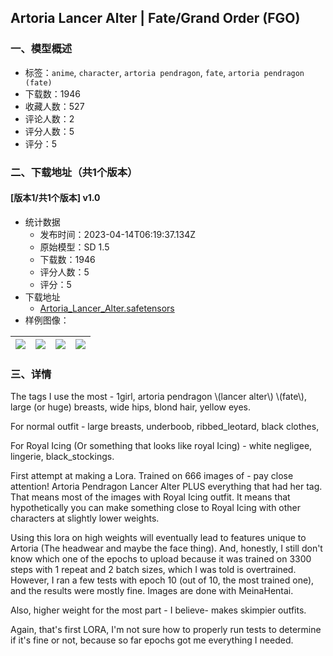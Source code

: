 ## Artoria Lancer Alter | Fate/Grand Order (FGO)
### 一、模型概述

- 标签：`anime`, `character`, `artoria pendragon`, `fate`, `artoria pendragon (fate)`
- 下载数：1946
- 收藏人数：527
- 评论人数：2
- 评分人数：5
- 评分：5

### 二、下载地址（共1个版本）

#### [版本1/共1个版本] v1.0

- 统计数据
  - 发布时间：2023-04-14T06:19:37.134Z
  - 原始模型：SD 1.5
  - 下载数：1946
  - 评分人数：5
  - 评分：5
- 下载地址
  - [Artoria_Lancer_Alter.safetensors](https://civitai.com/api/download/models/45359)
- 样例图像：

| <img src="https://image.civitai.com/xG1nkqKTMzGDvpLrqFT7WA/70855c36-3600-4dd7-f04a-dd81299e2e00/width=450/491986.jpeg" /> | <img src="https://image.civitai.com/xG1nkqKTMzGDvpLrqFT7WA/9f5fcea6-a9b7-4b8a-3dc0-33f8227e8c00/width=450/491966.jpeg" /> | <img src="https://image.civitai.com/xG1nkqKTMzGDvpLrqFT7WA/7dbe1852-c062-4144-ce4f-7ce3f2668800/width=450/491964.jpeg" /> | <img src="https://image.civitai.com/xG1nkqKTMzGDvpLrqFT7WA/6fe10c6e-b65e-4fa8-5873-5df25185aa00/width=450/491968.jpeg" /> |
| ---- | ---- | ---- | ---- |


### 三、详情
<p>The tags I use the most - 1girl, artoria pendragon \(lancer alter\) \(fate\), large (or huge) breasts, wide hips, blond hair, yellow eyes.</p><p>For normal outfit - large breasts, underboob, ribbed_leotard, black clothes, </p><p>For Royal Icing (Or something that looks like royal Icing) - white negligee, lingerie, black_stockings.</p><p>First attempt at making a Lora. Trained on 666 images of - pay close attention! Artoria Pendragon Lancer Alter PLUS everything that had her tag. That means most of the images with Royal Icing outfit. It means that hypothetically you can make something close to Royal Icing with other characters at slightly lower weights.</p><p>Using this lora on high weights will eventually lead to features unique to Artoria (The headwear and maybe the face thing). And, honestly, I still don't know which one of the epochs to upload because it was trained on 3300 steps with 1 repeat and 2 batch sizes, which I was told is overtrained. However, I ran a few tests with epoch 10 (out of 10, the most trained one), and the results were mostly fine. Images are done with MeinaHentai.</p><p>Also, higher weight for the most part - I believe- makes skimpier outfits.</p><p>Again, that's first LORA, I'm not sure how to properly run tests to determine if it's fine or not, because so far epochs got me everything I needed.</p><p></p>